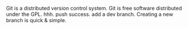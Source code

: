 Git is a distributed version control system.
Git is free software distributed under the GPL.
hhh.
push success.
add a dev branch.
Creating a new branch is quick & simple.